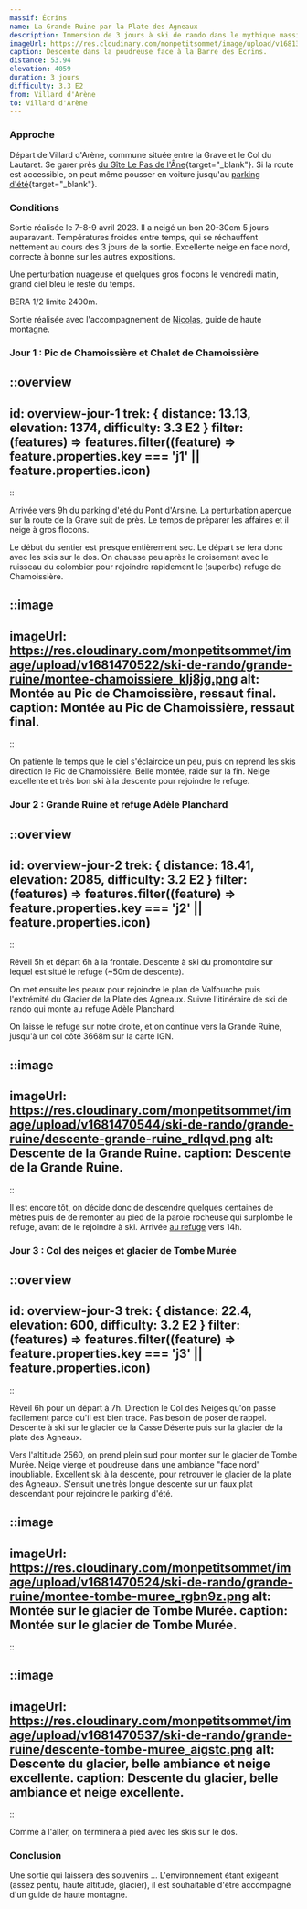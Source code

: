 ```yaml
---
massif: Écrins
name: La Grande Ruine par la Plate des Agneaux
description: Immersion de 3 jours à ski de rando dans le mythique massif des écrins. Ambiance de haute montagne entre ski sur glacier, nuit en refuge à plus de 3100m d'altitude et vue sur des sommets emblématiques tels que la barre des écrins.
imageUrl: https://res.cloudinary.com/monpetitsommet/image/upload/v1681300176/ski-de-rando/grande-ruine/grande-ruine-cover_dj8n3n.png
caption: Descente dans la poudreuse face à la Barre des Écrins.
distance: 53.94
elevation: 4059
duration: 3 jours
difficulty: 3.3 E2
from: Villard d'Arène
to: Villard d'Arène
---
```


### Approche
Départ de Villard d'Arène, commune située entre la Grave et le Col du Lautaret. Se garer près [du Gîte Le Pas de l'Âne](https://goo.gl/maps/27cpsKP9a9GwNhyk7){target="_blank"}. Si la route est accessible, on peut même pousser en voiture jusqu'au [parking d'été](https://goo.gl/maps/27cpsKP9a9GwNhyk7){target="_blank"}.

### Conditions
Sortie réalisée le 7-8-9 avril 2023. Il a neigé un bon 20-30cm 5 jours auparavant. Températures froides entre temps, qui se réchauffent nettement au cours des 3 jours de la sortie. Excellente neige en face nord, correcte à bonne sur les autres expositions.

Une perturbation nuageuse et quelques gros flocons le vendredi matin, grand ciel bleu le reste du temps.

BERA 1/2 limite 2400m.

Sortie réalisée avec l'accompagnement de [Nicolas](https://queyras-mountain-guides.com/guides), guide de haute montagne.

### Jour 1 : Pic de Chamoissière et Chalet de Chamoissière
::overview
---
id: overview-jour-1
trek: { distance: 13.13, elevation: 1374, difficulty: 3.3 E2 }
filter: (features) => features.filter((feature) => feature.properties.key === 'j1' || feature.properties.icon)
---
::

Arrivée vers 9h du parking d'été du Pont d'Arsine. La perturbation aperçue sur la route de la Grave suit de près. Le temps de préparer les affaires et il neige à gros flocons.

Le début du sentier est presque entièrement sec. Le départ se fera donc avec les skis sur le dos. On chausse peu après le croisement avec le ruisseau du colombier pour rejoindre rapidement le (superbe) refuge de Chamoissière.

::image
---
imageUrl: https://res.cloudinary.com/monpetitsommet/image/upload/v1681470522/ski-de-rando/grande-ruine/montee-chamoissiere_klj8jg.png
alt: Montée au Pic de Chamoissière, ressaut final.
caption: Montée au Pic de Chamoissière, ressaut final.
---
::

On patiente le temps que le ciel s'éclaircice un peu, puis on reprend les skis direction le Pic de Chamoissière. Belle montée, raide sur la fin. Neige excellente et très bon ski à la descente pour rejoindre le refuge.

### Jour 2 : Grande Ruine et refuge Adèle Planchard
::overview
---
id: overview-jour-2
trek: { distance: 18.41, elevation: 2085, difficulty: 3.2 E2 }
filter: (features) => features.filter((feature) => feature.properties.key === 'j2' || feature.properties.icon)
---
::

Réveil 5h et départ 6h à la frontale. Descente à ski du promontoire sur lequel est situé le refuge (~50m de descente).

On met ensuite les peaux pour rejoindre le plan de Valfourche puis l'extrémité du Glacier de la Plate des Agneaux. Suivre l'itinéraire de ski de rando qui monte au refuge Adèle Planchard.

On laisse le refuge sur notre droite, et on continue vers la Grande Ruine, jusqu'à un col côté 3668m sur la carte IGN.

::image
---
imageUrl: https://res.cloudinary.com/monpetitsommet/image/upload/v1681470544/ski-de-rando/grande-ruine/descente-grande-ruine_rdlqvd.png
alt: Descente de la Grande Ruine.
caption: Descente de la Grande Ruine.
---
::

Il est encore tôt, on décide donc de descendre quelques centaines de mètres puis de de remonter au pied de la paroie rocheuse qui surplombe le refuge, avant de le rejoindre à ski. Arrivée [au refuge](/refuges/refuge-adele-planchard) vers 14h.

### Jour 3 : Col des neiges et glacier de Tombe Murée
::overview
---
id: overview-jour-3
trek: { distance: 22.4, elevation: 600, difficulty: 3.2 E2 }
filter: (features) => features.filter((feature) => feature.properties.key === 'j3' || feature.properties.icon)
---
::

Réveil 6h pour un départ à 7h. Direction le Col des Neiges qu'on passe facilement parce qu'il est bien tracé. Pas besoin de poser de rappel. Descente à ski sur le glacier de la Casse Déserte puis sur la glacier de la plate des Agneaux.

Vers l'altitude 2560, on prend plein sud pour monter sur le glacier de Tombe Murée. Neige vierge et poudreuse dans une ambiance "face nord" inoubliable. Excellent ski à la descente, pour retrouver le glacier de la plate des Agneaux. S'ensuit une très longue descente sur un faux plat descendant pour rejoindre le parking d'été.

::image
---
imageUrl: https://res.cloudinary.com/monpetitsommet/image/upload/v1681470524/ski-de-rando/grande-ruine/montee-tombe-muree_rgbn9z.png
alt: Montée sur le glacier de Tombe Murée.
caption: Montée sur le glacier de Tombe Murée.
---
::

::image
---
imageUrl: https://res.cloudinary.com/monpetitsommet/image/upload/v1681470537/ski-de-rando/grande-ruine/descente-tombe-muree_aigstc.png
alt: Descente du glacier, belle ambiance et neige excellente.
caption: Descente du glacier, belle ambiance et neige excellente.
---
::

Comme à l'aller, on terminera à pied avec les skis sur le dos.

### Conclusion
Une sortie qui laissera des souvenirs ...
L'environnement étant exigeant (assez pentu, haute altitude, glacier), il est souhaitable d'être accompagné d'un guide de haute montagne.
